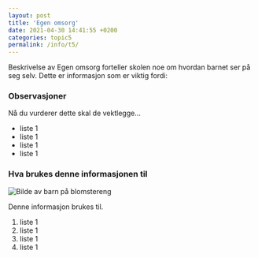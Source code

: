 ```yaml
---
layout: post
title: 'Egen omsorg'
date: 2021-04-30 14:41:55 +0200
categories: topic5
permalink: /info/t5/
---
```


Beskrivelse av Egen omsorg forteller skolen noe om hvordan barnet ser på seg selv. Dette er informasjon som er viktig fordi:

### Observasjoner

Nå du vurderer dette skal de vektlegge...

- liste 1
- liste 1
- liste 1
- liste 1

### Hva brukes denne informasjonen til

![Bilde av barn på blomstereng](https://help.learning-hub.no/assets/img/bilde1.jpg)

Denne informasjon brukes til.

1. liste 1
2. liste 1
3. liste 1
4. liste 1
